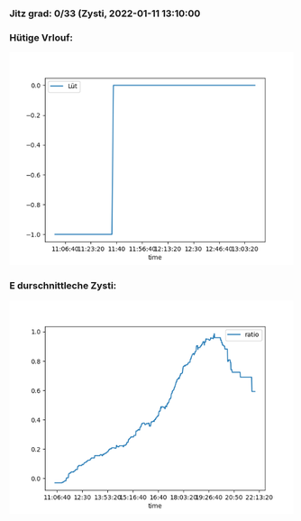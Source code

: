 ### Jitz grad: 0/33 (Zysti, 2022-01-11 13:10:00

### Hütige Vrlouf:
![Graph](Today.png)

### E durschnittleche Zysti:
![Graph](Zysti.png)